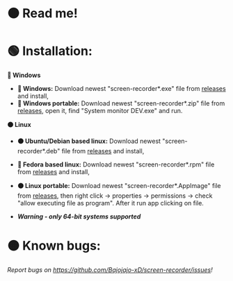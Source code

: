 # 🟠 Read me! 


# 🟢 Installation:


**🔵 Windows**

- **🔵 Windows:** Download newest "screen-recorder*.exe" file from [releases](https://github.com/Bajojajo-xD/screen-recorder/releases) and install,
- **🔵 Windows portable:** Download newest "screen-recorder*.zip" file from [releases](https://github.com/Bajojajo-xD/screen-recorder/releases), open it, find "System monitor DEV.exe" and run.


**🟠 Linux**

- **🟠 Ubuntu/Debian based linux:** Download newest "screen-recorder*.deb" file from [releases](https://github.com/Bajojajo-xD/screen-recorder/releases) and install,
- **🧿 Fedora based linux:** Download newest "screen-recorder*.rpm" file from [releases](https://github.com/Bajojajo-xD/screen-recorder/releases) and install,
- **🟠 Linux portable:** Download newest "screen-recorder*.AppImage" file from [releases](https://github.com/Bajojajo-xD/screen-recorder/releases), then right click -> properties -> permissions -> check "allow executing file as program". After it run app clicking on file.

- ***Warning - only 64-bit systems supported***

# 🟠 Known bugs:


*Report bugs on https://github.com/Bajojajo-xD/screen-recorder/issues!*

